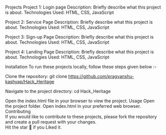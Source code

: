 Projects
Project 1: Login page
Description: Briefly describe what this project is about.
Technologies Used: HTML, CSS, JavaScript

Project 2: Service Page
Description: Briefly describe what this project is about.
Technologies Used: HTML, CSS, JavaScript

Project 3: Sign-up Page
Description: Briefly describe what this project is about.
Technologies Used: HTML, CSS, JavaScript

Project 4: Landing Page
Description: Briefly describe what this project is about.
Technologies Used: HTML, CSS, JavaScript

Installation
To run these projects locally, follow these steps given below :-

Clone the repository:
git clone https://github.com/pragyanshu-kashyap/Hack_Heritage

Navigate to the project directory:
cd Hack_Heritage

Open the index.html file in your browser to view the project.
Usage
Open the project folder.
Open index.html in your preferred web browser.
<br/>
Contributing
<br/>
If you would like to contribute to these projects, please fork the repository and create a pull request with your changes.
<br/>
Hit the star 🌟 if you Liked it.
